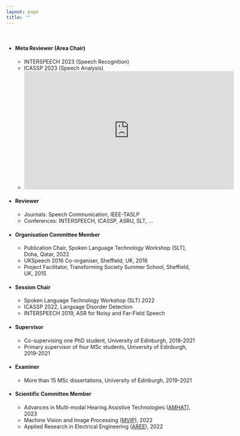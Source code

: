 ```yaml
---
layout: page
title: ""
---
```


<br>

* #### Meta Reviewer (Area Chair) 
   - INTERSPEECH 2023 (Speech Recognition) 
   - ICASSP 2023 (Speech Analysis)
   - <iframe width="560" height="315" src="https://youtu.be/embed/wXTZcbx9FYobbBdb" frameborder="0" allowfullscreen></iframe>



* #### Reviewer 
   - Journals: Speech Communication, IEEE-TASLP
   - Conferences: INTERSPEECH, ICASSP, ASRU, SLT, ...



* #### Organisation Committee Member  
   - Publication Chair, Spoken Language Technology Workshop (SLT), Doha, Qatar, 2022
   - UKSpeech 2016 Co-organiser, Sheffield, UK, 2016
   - Project Facilitator, Transforming Society Summer School, Sheffield, UK, 2015



* #### Session Chair  
   - Spoken Language Technology Workshop (SLT) 2022
   - ICASSP 2022, Language Disorder Detection
   - INTERSPEECH 2019, ASR for Noisy and Far-Field Speech
   <!-- - Statistical Language and Speech Processing (SLSP), 2015 -->


* #### Supervisor  
   - Co-supervising one PhD student, University of Edinburgh, 2018-2021
   - Primary supervisor of four MSc students, University of Edinburgh, 2019-2021



* #### Examiner  
   - More than 15 MSc dissertations, University of Edinburgh, 2019-2021



* #### Scientific Committee Member  
  * Advances in Multi-modal Hearing Assistive Technologies ([AMHAT](https://cogmhear.org/amhat2023/)), 2023
  * Machine Vision and Image Processing ([MVIP](https://mvip2022.ismvipconf.ir/Sci.php)), 2022
  * Applied Research in Electrical Engineering ([AREE](https://aree2023.scu.ac.ir/fa/page.php?rid=58)), 2022


